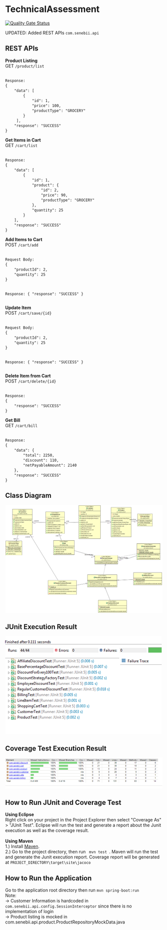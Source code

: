 # TechnicalAssessment 
[![Quality Gate Status](https://sonarcloud.io/api/project_badges/measure?project=senebii_TechnicalAssessment&metric=alert_status)](https://sonarcloud.io/dashboard?id=senebii_TechnicalAssessment)

UPDATED: Added REST APIs ```com.senebii.api```
## REST APIs
<div class="stackedit__html"><p><strong>Product Listing</strong><br>
GET <code>/product/list</code></p>
<pre><code>
Response:
{
    "data": [
        {
            "id": 1,
            "price": 100,
            "productType": "GROCERY"
        }
     ],
    "response": "SUCCESS"
}
</code></pre>
<p><strong>Get Items in Cart</strong><br>
GET <code>/cart/list</code></p>
<pre><code>
Response:
{
    "data": [
        {
            "id": 1,
            "product": {
                "id": 2,
                "price": 90,
                "productType": "GROCERY"
            },
            "quantity": 25
        }
    ],
    "response": "SUCCESS"
}
</code></pre>
<p><strong>Add Items to Cart</strong><br>
POST <code>/cart/add</code></p>
<pre><code>
Request Body:
{
	"productId": 2,
	"quantity": 25
}

Response:
{
    "response": "SUCCESS"
}
</code></pre>
<p><strong>Update Item</strong><br>
POST <code>/cart/save/{id}</code></p>
<pre><code>
Request Body:
{
	"productId": 2,
	"quantity": 25
}

Response:
{
    "response": "SUCCESS"
}
</code></pre>
<p><strong>Delete Item from Cart</strong><br>
POST <code>/cart/delete/{id}</code></p>
<pre><code>
Response:
{
    "response": "SUCCESS"
}
</code></pre>
<p><strong>Get Bill</strong><br>
GET <code>/cart/bill</code></p>
<pre><code>
Response:
{
    "data": {
        "total": 2250,
        "discount": 110,
        "netPayableAmount": 2140
    },
    "response": "SUCCESS"
}
</code></pre>
</div>


## Class Diagram
![Alt text](TechAssessmentUML.png?raw=true "Class Diagram")


## JUnit Execution Result
![Alt text](junit.PNG?raw=true "Class Diagram")


## Coverage Test Execution Result
![Alt text](coverage.PNG?raw=true "Class Diagram")

## How to Run JUnit and Coverage Test
<b> Using Eclipse </b>
<br/>
Right click on your project in the Project Explorer then select "Coverage As" > "JUnit Test". Eclipse will run the test and generate a report about the Junit execution as well as the coverage result.
<br/>
<br/>
<b> Using Maven </b>
<br/>
1.) Install <a href="https://maven.apache.org/install.html">Maven</a>.
<br/>
2.) Go to the project directory, then run <code> mvn test </code>. Maven will run the test and generate  the Junit execution report. Coverage report will be generated at <code>PROJECT_DIRECTORY\target\site\jacoco</code>


## How to Run the Application
Go to the application root directory then run `mvn spring-boot:run` <br/>
Note: <br/>
-> Customer Information is hardcoded in `com.senebii.api.config.SessionInterceptor` since there is no implementation of login<br/>
-> Product listing is mocked in com.senebii.api.product.ProductRepositoryMockData.java<br/>
